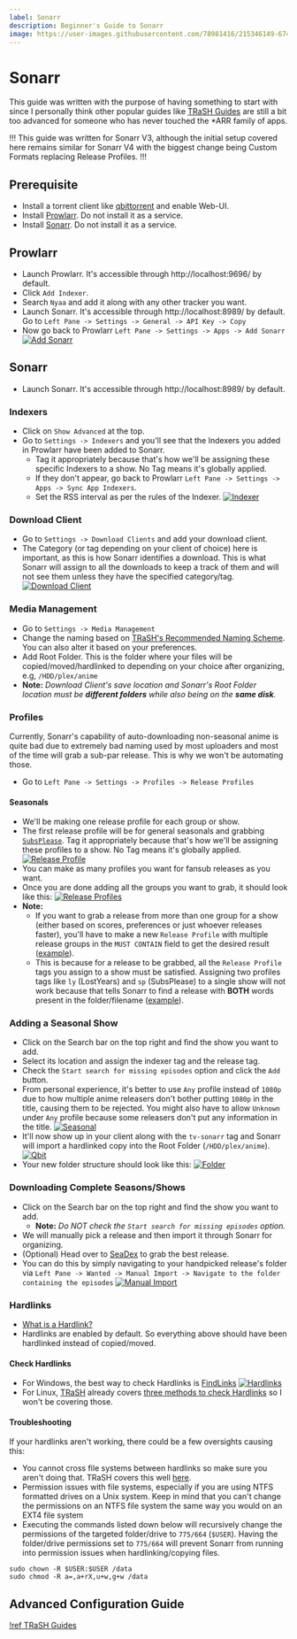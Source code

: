 ```yaml
---
label: Sonarr
description: Beginner's Guide to Sonarr
image: https://user-images.githubusercontent.com/78981416/215346149-674de56b-b9d6-4a70-87c5-5799b66bd73c.png
---
```


# Sonarr

This guide was written with the purpose of having something to start with since I personally think other popular guides like [TRaSH Guides](https://trash-guides.info/) are still a bit too advanced for someone who has never touched the \*ARR family of apps.

!!!
This guide was written for Sonarr V3, although the initial setup covered here remains similar for Sonarr V4 with the biggest change being Custom Formats replacing Release Profiles.
!!!

## Prerequisite

- Install a torrent client like [qbittorrent](https://www.qbittorrent.org/download.php) and enable Web-UI.
- Install [Prowlarr](https://github.com/Prowlarr/Prowlarr/releases). Do not install it as a service.
- Install [Sonarr](https://sonarr.tv/). Do not install it as a service.

## Prowlarr

- Launch Prowlarr. It's accessible through http://localhost:9696/ by default.
- Click `Add Indexer`.
- Search `Nyaa` and add it along with any other tracker you want.
- Launch Sonarr. It's accessible through http://localhost:8989/ by default. Go to `Left Pane -> Settings -> General -> API Key -> Copy`
- Now go back to Prowlarr `Left Pane -> Settings -> Apps -> Add Sonarr`
  [![Add Sonarr](https://i.imgur.com/ski3AQt.gif "Add Sonarr")](https://i.imgur.com/ski3AQt.gif "Add Sonarr")

## Sonarr

- Launch Sonarr. It's accessible through http://localhost:8989/ by default.

### Indexers

- Click on `Show Advanced` at the top.
- Go to `Settings -> Indexers` and you'll see that the Indexers you added in Prowlarr have been added to Sonarr.
  - Tag it appropriately because that's how we'll be assigning these specific Indexers to a show. No Tag means it's globally applied.
  - If they don't appear, go back to Prowlarr `Left Pane -> Settings -> Apps -> Sync App Indexers`.
  - Set the RSS interval as per the rules of the Indexer.
    [![Indexer](https://i.imgur.com/xENPujg.png "Indexer")](https://i.imgur.com/xENPujg.png "Indexer")

### Download Client

- Go to `Settings -> Download Clients` and add your download client.
- The Category (or tag depending on your client of choice) here is important, as this is how Sonarr identifies a download. This is what Sonarr will assign to all the downloads to keep a track of them and will not see them unless they have the specified category/tag.
  [![Download Client](https://i.imgur.com/hfKQYcJ.png "Download Client")](https://i.imgur.com/hfKQYcJ.png "Download Client")

### Media Management

- Go to `Settings -> Media Management`
- Change the naming based on [TRaSH's Recommended Naming Scheme](https://trash-guides.info/Sonarr/Sonarr-recommended-naming-scheme/). You can also alter it based on your preferences.
- Add Root Folder. This is the folder where your files will be copied/moved/hardlinked to depending on your choice after organizing, e.g, `/HDD/plex/anime`
- **Note:** _Download Client's save location and Sonarr's Root Folder location must be **different folders** while also being on the **same disk**._

### Profiles

Currently, Sonarr's capability of auto-downloading non-seasonal anime is quite bad due to extremely bad naming used by most uploaders and most of the time will grab a sub-par release. This is why we won't be automating those.

- Go to `Left Pane -> Settings -> Profiles -> Release Profiles`

#### Seasonals

- We'll be making one release profile for each group or show.
- The first release profile will be for general seasonals and grabbing [`SubsPlease`](https://nyaa.si/user/subsplease). Tag it appropriately because that's how we'll be assigning these profiles to a show. No Tag means it's globally applied.
  [![Release Profile](https://i.imgur.com/QoLA0t8.png "SubsPlease Profile")](https://i.imgur.com/QoLA0t8.png "SubsPlease Profile")
- You can make as many profiles you want for fansub releases as you want.
- Once you are done adding all the groups you want to grab, it should look like this:
  [![Release Profiles](https://i.imgur.com/7m6Ybgp.png "Release Profiles")](https://i.imgur.com/7m6Ybgp.png "Release Profiles")
- **Note:**
  - If you want to grab a release from more than one group for a show (either based on scores, preferences or just whoever releases faster), you'll have to make a new `Release Profile` with multiple release groups in the `MUST CONTAIN` field to get the desired result ([example](https://i.imgur.com/SBpEoJQ.png)).
  - This is because for a release to be grabbed, all the `Release Profile` tags you assign to a show must be satisfied. Assigning two profiles tags like `ly` (LostYears) and `sp` (SubsPlease) to a single show will not work because that tells Sonarr to find a release with **BOTH** words present in the folder/filename ([example](https://i.imgur.com/mXQEJrn.png)).

### Adding a Seasonal Show

- Click on the Search bar on the top right and find the show you want to add.
- Select its location and assign the indexer tag and the release tag.
- Check the `Start search for missing episodes` option and click the `Add` button.
- From personal experience, it's better to use `Any` profile instead of `1080p` due to how multiple anime releasers don't bother putting `1080p` in the title, causing them to be rejected. You might also have to allow `Unknown` under `Any` profile because some releasers don't put any information in the title.
  [![Seasonal](https://i.imgur.com/0FQGR1E.gif "Seasonal")](https://i.imgur.com/0FQGR1E.gif "Seasonal")
- It'll now show up in your client along with the `tv-sonarr` tag and Sonarr will import a hardlinked copy into the Root Folder (`/HDD/plex/anime`).
  [![Qbit](https://i.imgur.com/271wNmN.png "Qbit")](https://i.imgur.com/271wNmN.png "Qbit")
- Your new folder structure should look like this:
  [![Folder](https://i.imgur.com/bmmGs6i.png "Folder")](https://i.imgur.com/bmmGs6i.png "Folder")

### Downloading Complete Seasons/Shows

- Click on the Search bar on the top right and find the show you want to add.
  - **Note:** _Do NOT check the `Start search for missing episodes` option._
- We will manually pick a release and then import it through Sonarr for organizing.
- (Optional) Head over to [SeaDex](https://releases.moe) to grab the best release.
- You can do this by simply navigating to your handpicked release's folder via `Left Pane -> Wanted -> Manual Import -> Navigate to the folder containing the episodes`
  [![Manual Import](https://i.imgur.com/UjvXrka.gif "Manual Import")](https://i.imgur.com/UjvXrka.gif "Manual Import")

### Hardlinks

- [What is a Hardlink?](https://trash-guides.info/Hardlinks/Hardlinks-and-Instant-Moves/#what-are-hardlinks)
- Hardlinks are enabled by default. So everything above should have been hardlinked instead of copied/moved.

#### Check Hardlinks

- For Windows, the best way to check Hardlinks is [FindLinks](https://docs.microsoft.com/en-us/sysinternals/downloads/findlinks)
  [![Hardlinks](https://i.imgur.com/pRZwkGG.png "Hardlinks")](https://i.imgur.com/pRZwkGG.png "Hardlinks")
- For Linux, [TRaSH](https://trash-guides.info/) already covers [three methods to check Hardlinks](https://trash-guides.info/Hardlinks/Check-if-hardlinks-are-working/) so I won't be covering those.

#### Troubleshooting

If your hardlinks aren't working, there could be a few oversights causing this:

- You cannot cross file systems between hardlinks so make sure you aren't doing that. TRaSH covers this well [here](https://trash-guides.info/Hardlinks/How-to-setup-for/).
- Permission issues with file systems, especially if you are using NTFS formatted drives on a Unix system. Keep in mind that you can't change the permissions on an NTFS file system the same way you would on an EXT4 file system
- Executing the commands listed down below will recursively change the permissions of the targeted folder/drive to `775/664` (`$USER`). Having the folder/drive permissions set to `775/664` will prevent Sonarr from running into permission issues when hardlinking/copying files.

```
sudo chown -R $USER:$USER /data
sudo chmod -R a=,a+rX,u+w,g+w /data

```

## Advanced Configuration Guide
[!ref TRaSH Guides](https://trash-guides.info/)
